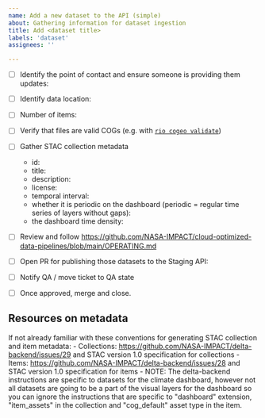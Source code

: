 ```yaml
---
name: Add a new dataset to the API (simple)
about: Gathering information for dataset ingestion
title: Add <dataset title>
labels: 'dataset'
assignees: ''

---
```


- [ ] Identify the point of contact and ensure someone is providing them updates:
- [ ] Identify data location:
- [ ] Number of items:
- [ ] Verify that files are valid COGs (e.g. with [`rio cogeo validate`](https://cogeotiff.github.io/rio-cogeo/Is_it_a_COG/#3-cog-validation))
- [ ] Gather STAC collection metadata

  - id:
  - title:
  - description:
  - license:
  - temporal interval:
  - whether it is periodic on the dashboard (periodic = regular time series of layers without gaps):
  - the dashboard time density:

- [ ] Review and follow https://github.com/NASA-IMPACT/cloud-optimized-data-pipelines/blob/main/OPERATING.md
- [ ] Open PR for publishing those datasets to the Staging API:
- [ ] Notify QA / move ticket to QA state
- [ ] Once approved, merge and close.

## Resources on metadata

If not already familiar with these conventions for generating STAC collection and item metadata:
       - Collections: https://github.com/NASA-IMPACT/delta-backend/issues/29 and STAC version 1.0 specification for collections
       - Items: https://github.com/NASA-IMPACT/delta-backend/issues/28 and STAC version 1.0 specification for items
       - NOTE: The delta-backend instructions are specific to datasets for the climate dashboard, however not all datasets are going to be a part of the visual layers for the dashboard so you can ignore the instructions that are specific to "dashboard" extension, "item_assets" in the collection and "cog_default" asset type in the item.
